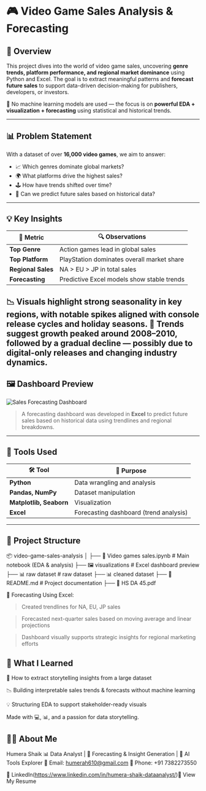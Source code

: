 # 🎮 Video Game Sales Analysis & Forecasting

## 📌 Overview

This project dives into the world of video game sales, uncovering **genre trends, platform performance, and regional market dominance** using Python and Excel. The goal is to extract meaningful patterns and **forecast future sales** to support data-driven decision-making for publishers, developers, or investors.

🧠 No machine learning models are used — the focus is on **powerful EDA + visualization + forecasting** using statistical and historical trends.

---

## 📊 Problem Statement

With a dataset of over **16,000 video games**, we aim to answer:
- 📈 Which genres dominate global markets?
- 🌍 What platforms drive the highest sales?
- 🕹️ How have trends shifted over time?
- 🔮 Can we predict future sales based on historical data?

---

## 💡 Key Insights

| 🎯 Metric            | 🔍 Observations                                |
|---------------------|------------------------------------------------|
| **Top Genre**       | Action games lead in global sales              |
| **Top Platform**    | PlayStation dominates overall market share     |
| **Regional Sales**  | NA > EU > JP in total sales                    |
| **Forecasting**     | Predictive Excel models show stable trends     |

📉 Visuals highlight strong seasonality in key regions, with notable spikes aligned with **console release cycles** and **holiday seasons**.
📌 Trends suggest growth peaked around 2008–2010, followed by a gradual decline — possibly due to digital-only releases and changing industry dynamics.
---

## 🖼️ Dashboard Preview

![Sales Forecasting Dashboard](Screenshot.png)

> A forecasting dashboard was developed in **Excel** to predict future sales based on historical data using trendlines and regional breakdowns.

---

## 🧰 Tools Used

| 🛠️ Tool       | 💼 Purpose                         |
|---------------|-------------------------------------|
| **Python**     | Data wrangling and analysis        |
| **Pandas, NumPy** | Dataset manipulation              |
| **Matplotlib, Seaborn** | Visualization                |
| **Excel**       | Forecasting dashboard (trend analysis) |

---

## 📂 Project Structure

📦 video-game-sales-analysis
│
├── 📘 Video games sales.ipynb # Main notebook (EDA & analysis)
├── 🖼️ visualizations # Excel dashboard preview
├── 📊 raw dataset # raw dataset
├── 📊 cleaned dataset
├── 📄 README.md # Project documentation
├── 📄 HS DA 45.pdf

🔮 Forecasting
Using Excel:

> Created trendlines for NA, EU, JP sales

> Forecasted next-quarter sales based on moving average and linear projections

> Dashboard visually supports strategic insights for regional marketing efforts

## 🧠 What I Learned

📌 How to extract storytelling insights from a large dataset

📉 Building interpretable sales trends & forecasts without machine learning

💡 Structuring EDA to support stakeholder-ready visuals


Made with 💻, 📊, and a passion for data storytelling.


## 👩‍💻 About Me
Humera Shaik
📊 Data Analyst | 🎯 Forecasting & Insight Generation | 🤖 AI Tools Explorer
📧 Email: humerah610@gmail.com
📱 Phone: +91 7382273550

🔗 LinkedIn(https://www.linkedin.com/in/humera-shaik-dataanalyst/)📄 View My Resume


